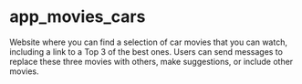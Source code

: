 # app_movies_cars
Website where you can find a selection of car movies that you can watch, including a link to a Top 3 of the best ones. Users can send messages to replace these three movies with others, make suggestions, or include other movies.
